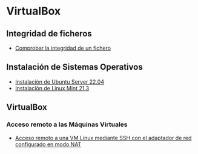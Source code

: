 # VirtualBox

## Integridad de ficheros

* [Comprobar la integridad de un fichero](./apuntes/integrity-check.md)

## Instalación de Sistemas Operativos

* [Instalación de Ubuntu Server 22.04](./apuntes/ub-server22.04.md)
* [Instalación de Linux Mint 21.3 ](./apuntes/linux-mint21.3.md)

## VirtualBox

### Acceso remoto a las Máquinas Virtuales

* [Acceso remoto a una VM Linux mediante SSH con el adaptador de red configurado en modo NAT](./apuntes/ssh-access.md)
